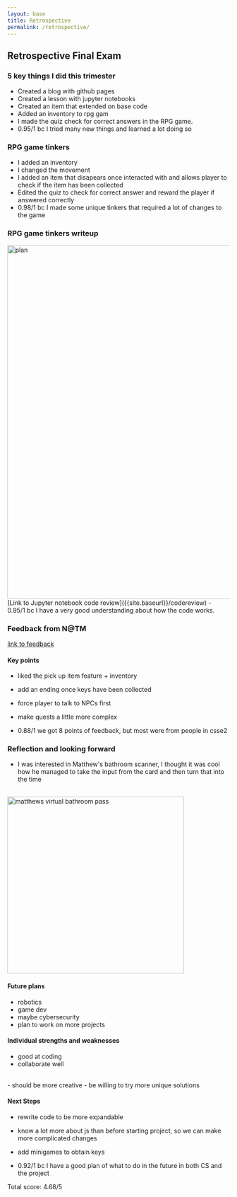 ```yaml
---
layout: base
title: Retrospective
permalink: /retrospective/
---
```



## Retrospective Final Exam 


### 5 key things I did this trimester
- Created a blog with github pages
- Created a lesson with jupyter notebooks
- Created an item that extended on base code
- Added an inventory to rpg gam
- I made the quiz check for correct answers in the RPG game.
- 0.95/1 bc I tried many new things and learned a lot doing so

### RPG game tinkers
- I added an inventory
- I changed the movement
- I added an item that disapears once interacted with and allows player to check if the item has been collected
- Edited the quiz to check for correct answer and reward the player if answered correctly
- 0.98/1 bc I made some unique tinkers that required a lot of changes to the game

### RPG game tinkers writeup
<img src="{{site.baseurl}}/images/RPGideas/rpgplan.png" alt="plan" style="width: 800px; height: auto;">
<br>
[Link to Jupyter notebook code review]({{site.baseurl}}/codereview)
- 0.95/1 bc I have a very good understanding about how the code works.

### Feedback from N@TM
[link to feedback](https://docs.google.com/spreadsheets/d/1N3RdE7u8FmrMy4YJqBgZ6blaRfVy86lxbnwm_hsW23s/edit?usp=sharing)

#### Key points
- liked the pick up item feature + inventory
- add an ending once keys have been collected
- force player to talk to NPCs first
- make quests a little more complex

- 0.88/1 we got 8 points of feedback, but most were from people in csse2

### Reflection and looking forward
- I was interested in Matthew's bathroom scanner, I thought it was cool how he managed to take the input from the card and then turn that into the time
<br>
<img src="{{site.baseurl}}/images/bathroompass.jpg" alt="matthews virtual bathroom pass" style="width: 400px; height: auto;">

#### Future plans 
- robotics
- game dev
- maybe cybersecurity
- plan to work on more projects

#### Individual strengths and weaknesses
- good at coding
- collaborate well
<br>
- should be more creative
- be willing to try more unique solutions

#### Next Steps
- rewrite code to be more expandable
- know a lot more about js than before starting project, so we can make more complicated changes
- add minigames to obtain keys
 

- 0.92/1 bc I have a good plan of what to do in the future in both CS and the project


Total score: 4.68/5






